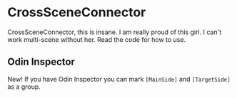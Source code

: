 # CrossSceneConnector 

CrossSceneConnector, this is insane. I am really proud of this girl. I can't work multi-scene without her. Read the code for how to use.

## Odin Inspector

New! If you have Odin Inspector you can mark `[MainSide]` and `[TargetSide]` as a group.